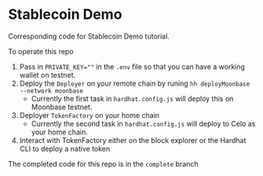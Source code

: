 # Stablecoin Demo

Corresponding code for Stablecoin Demo tutorial.

To operate this repo

1. Pass in `PRIVATE_KEY=""` in the `.env` file so that you can have a working wallet on testnet.
2. Deploy the `Deployer` on your remote chain by runing `hh deployMoonbase --network moonbase`
    - Currently the first task in `hardhat.config.js` will deploy this on Moonbase testnet.
3. Deployer `TokenFactory` on your home chain
    - Currently the second task in `hardhat.config.js` will deploy to Celo as your home chain.
4. Interact with TokenFactory either on the block explorer or the Hardhat CLI to deploy a native token

The completed code for this repo is in the `complete` branch


